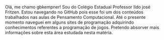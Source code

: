 Olá, me chamo gbkempner! Sou do Colégio Estadual Professor Ildo josé Fritzen. Estou navegando no GitHub pois esse foi um dos conteúdos trabalhados nas aulas de Pensamento Computacional. Até o presente momento naveguei em alguns sites de programação adquirindo conhecimentos referentes a programação de jogos. Pretendo absorver mais informações sobre esta área estudada nesta matéria. 
<!---
gbkempner/gbkempner is a ✨ special ✨ repository because its `README.md` (this file) appears on your GitHub profile.
You can click the Preview link to take a look at your changes.
--->
